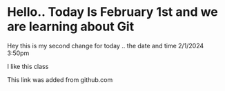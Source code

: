 # Hello.. Today Is February 1st and we are learning about Git

Hey this is my second change for today .. the date and time 2/1/2024 3:50pm

I like this class

This link was added from github.com
